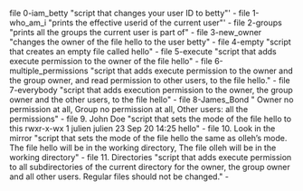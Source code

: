 file 0-iam_betty "script that changes your user ID to betty"' -
file 1-who_am_i "prints the effective userid of the current user"' -
file 2-groups "prints all the groups the current user is part of" - 
file 3-new_owner "changes the owner of the file hello to the user betty" -
file 4-empty "script that creates an empty file called hello" -
file 5-execute "script that adds execute permission to the owner of the file hello" -
file 6-multiple_permissions "script that adds execute permission to the owner and the group owner, and read permission to other users, to the file hello." -
file 7-everybody "script that adds execution permission to the owner, the group owner and the other users, to the file hello" -
file 8-James_Bond " Owner no permission at all, Group no permission at all, Other users: all the permissions" - 
file 9. John Doe "script that sets the mode of the file hello to this rwxr-x-wx 1 julien julien 23 Sep 20 14:25 hello" -
file 10. Look in the mirror "script that sets the mode of the file hello the same as olleh’s mode. The file hello will be in the working directory, The file olleh will be in the working directory" -
file 11. Directories "script that adds execute permission to all subdirectories of the current directory for the owner, the group owner and all other users. Regular files should not be changed." -


